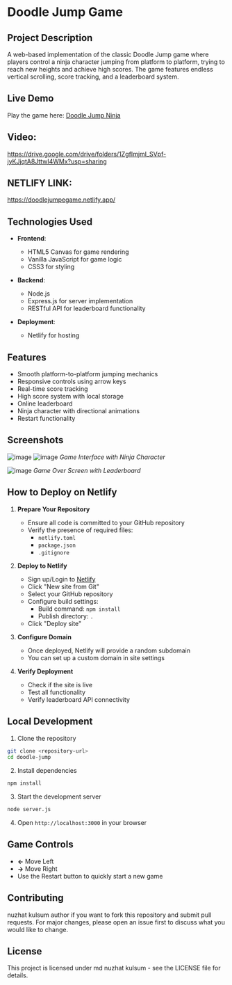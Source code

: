 # Doodle Jump Game

## Project Description
A web-based implementation of the classic Doodle Jump game where players control a ninja character jumping from platform to platform, trying to reach new heights and achieve high scores. The game features endless vertical scrolling, score tracking, and a leaderboard system.

## Live Demo
Play the game here: [Doodle Jump Ninja](https://doodle-jump-ninja.windsurf.build)

## Video:
https://drive.google.com/drive/folders/1ZgfImjmI_SVpf-jyKJjqtA8JttwI4WMx?usp=sharing

## NETLIFY LINK:
https://doodlejumpegame.netlify.app/

## Technologies Used
- **Frontend**:
  - HTML5 Canvas for game rendering
  - Vanilla JavaScript for game logic
  - CSS3 for styling

- **Backend**:
  - Node.js
  - Express.js for server implementation
  - RESTful API for leaderboard functionality

- **Deployment**:
  - Netlify for hosting

## Features
- Smooth platform-to-platform jumping mechanics
- Responsive controls using arrow keys
- Real-time score tracking
- High score system with local storage
- Online leaderboard
- Ninja character with directional animations
- Restart functionality

## Screenshots
![image](https://github.com/user-attachments/assets/ccef0694-738a-44fc-94b1-432cbb37c371)
![image](https://github.com/user-attachments/assets/a5874e3c-22ce-4a62-8508-0475748f5517)
*Game Interface with Ninja Character*

![image](https://github.com/user-attachments/assets/b9dd8003-13cb-4f7a-aafa-9d8ca52d1921)
*Game Over Screen with Leaderboard*

## How to Deploy on Netlify

1. **Prepare Your Repository**
   - Ensure all code is committed to your GitHub repository
   - Verify the presence of required files:
     - `netlify.toml`
     - `package.json`
     - `.gitignore`

2. **Deploy to Netlify**
   - Sign up/Login to [Netlify](https://www.netlify.com)
   - Click "New site from Git"
   - Select your GitHub repository
   - Configure build settings:
     - Build command: `npm install`
     - Publish directory: `.`
   - Click "Deploy site"

3. **Configure Domain**
   - Once deployed, Netlify will provide a random subdomain
   - You can set up a custom domain in site settings

4. **Verify Deployment**
   - Check if the site is live
   - Test all functionality
   - Verify leaderboard API connectivity

## Local Development
1. Clone the repository
```bash
git clone <repository-url>
cd doodle-jump
```

2. Install dependencies
```bash
npm install
```

3. Start the development server
```bash
node server.js
```

4. Open `http://localhost:3000` in your browser

## Game Controls
- **←** Move Left
- **→** Move Right
- Use the Restart button to quickly start a new game

## Contributing
nuzhat kulsum author if you want  to fork this repository and submit pull requests. For major changes, please open an issue first to discuss what you would like to change.

## License
This project is licensed under md nuzhat kulsum - see the LICENSE file for details.
